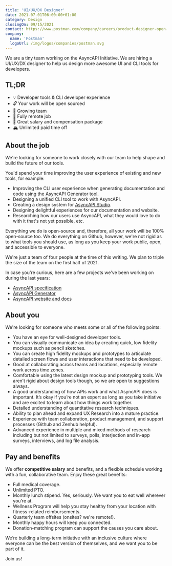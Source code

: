 ```yaml
---
title: 'UI/UX/DX Designer'
date: 2021-07-01T06:00:00+01:00
category: Design
closingOn: 09/15/2021
contact: https://www.postman.com/company/careers/product-designer-open-technologies-4582365003/
company:
  name: 'Postman'
  logoUrl: /img/logos/companies/postman.svg
---
```


We are a tiny team working on the AsyncAPI Initiative. We are hiring a UI/UX/DX designer to help us design more awesome UI and CLI tools for developers.

## TL;DR

- :bulb: Developer tools & CLI developer experience
- :unlock: Your work will be open sourced
- :muscle: Growing team
- :house_with_garden: Fully remote job
- :money_mouth_face: Great salary and compensation package
- :mountain_snow: Unlimited paid time off

## About the job

We're looking for someone to work closely with our team to help shape and build the future of our tools.

You'd spend your time improving the user experience of existing and new tools, for example:

- Improving the CLI user experience when generating documentation and code using the AsyncAPI Generator tool.
- Designing a unified CLI tool to work with AsyncAPI.
- Creating a design system for [AsyncAPI Studio](https://studio.asyncapi.com/).
- Designing delightful experiences for our documentation and website.
- Researching how our users use AsyncAPI, what they would love to do with it that's not yet possible, etc.

Everything we do is open-source and, therefore, all your work will be 100% open-source too. We do everything on Github, however, we're not rigid as to what tools you should use, as long as you keep your work public, open, and accessible to everyone.

We're just a team of four people at the time of this writing. We plan to triple the size of the team on the first half of 2021.

In case you're curious, here are a few projects we've been working on during the last years:

- [AsyncAPI specification](https://github.com/asyncapi/asyncapi)
- [AsyncAPI Generator](https://github.com/asyncapi/generator)
- [AsyncAPI website and docs](https://asyncapi.com)

## About you

We're looking for someone who meets some or all of the following points:

- You have an eye for well-designed developer tools.
- You can visually communicate an idea by creating quick, low fidelity mockups such as pencil sketches.
- You can create high fidelity mockups and prototypes to articulate detailed screen flows and user interactions that need to be developed.
- Good at collaborating across teams and locations, especially remote work across time zones.
- Comfortable using the latest design mockup and prototyping tools. We aren’t rigid about design tools though, so we are open to suggestions always.
- A good understanding of how APIs work and what AsyncAPI does is important. It’s okay if you’re not an expert as long as you take initiative and are excited to learn about how things work together.
- Detailed understanding of quantitative research techniques.
- Ability to plan ahead and expand UX Research into a mature practice.
- Experience with team collaboration, product management, and support processes (Github and Zenhub helpful).
- Advanced experience in multiple and mixed methods of research including but not limited to surveys, polls, interjection and in-app surveys, interviews, and log file analysis.

## Pay and benefits

We offer **competitive salary** and benefits, and a flexible schedule working with a fun, collaborative team. Enjoy these great benefits:

- Full medical coverage.
- Unlimited PTO.
- Monthly lunch stipend. Yes, seriously. We want you to eat well wherever you’re at.
- Wellness Program will help you stay healthy from your location with fitness-related reimbursements.
- Quarterly team offsites (onsites? we're remote!).
- Monthly happy hours will keep you connected.
- Donation-matching program can support the causes you care about.

We’re building a long-term initiative with an inclusive culture where everyone can be the best version of themselves, and we want you to be part of it.

Join us!
